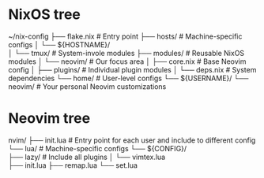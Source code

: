 # NixOS tree
~/nix-config
├── flake.nix          # Entry point
├── hosts/             # Machine-specific configs
│   └── ${HOSTNAME}/    
│       └── tmux/      # System-invole modules
├── modules/           # Reusable NixOS modules
│   └── neovim/        # Our focus area
│       ├── core.nix   # Base Neovim config
│       ├── plugins/   # Individual plugin modules
│       └── deps.nix   # System dependencies
└── home/              # User-level configs
    └── ${USERNAME}/
        └── neovim/    # Your personal Neovim customizations
# Neovim tree
nvim/
├── init.lua           # Entry point for each user and include to different config
└── lua/               # Machine-specific configs
    └── ${CONFIG}/    
        ├── lazy/      # Include all plugins
        │   └── vimtex.lua    
        ├── init.lua
        ├── remap.lua
        └── set.lua 
